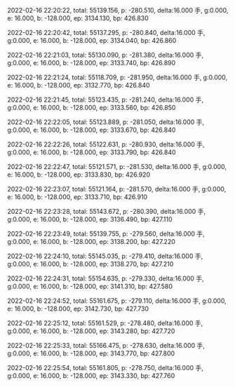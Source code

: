 2022-02-16 22:20:22, total: 55139.156, p: -280.510, delta:16.000 手, g:0.000, e: 16.000, b: -128.000, ep: 3134.130, bp: 426.830

2022-02-16 22:20:42, total: 55137.295, p: -280.840, delta:16.000 手, g:0.000, e: 16.000, b: -128.000, ep: 3134.040, bp: 426.860

2022-02-16 22:21:03, total: 55130.090, p: -281.380, delta:16.000 手, g:0.000, e: 16.000, b: -128.000, ep: 3133.740, bp: 426.890

2022-02-16 22:21:24, total: 55118.709, p: -281.950, delta:16.000 手, g:0.000, e: 16.000, b: -128.000, ep: 3132.770, bp: 426.840

2022-02-16 22:21:45, total: 55123.435, p: -281.240, delta:16.000 手, g:0.000, e: 16.000, b: -128.000, ep: 3133.560, bp: 426.850

2022-02-16 22:22:05, total: 55123.889, p: -281.050, delta:16.000 手, g:0.000, e: 16.000, b: -128.000, ep: 3133.670, bp: 426.840

2022-02-16 22:22:26, total: 55122.631, p: -280.930, delta:16.000 手, g:0.000, e: 16.000, b: -128.000, ep: 3133.790, bp: 426.840

2022-02-16 22:22:47, total: 55121.571, p: -281.530, delta:16.000 手, g:0.000, e: 16.000, b: -128.000, ep: 3133.830, bp: 426.920

2022-02-16 22:23:07, total: 55121.164, p: -281.570, delta:16.000 手, g:0.000, e: 16.000, b: -128.000, ep: 3133.710, bp: 426.910

2022-02-16 22:23:28, total: 55143.672, p: -280.390, delta:16.000 手, g:0.000, e: 16.000, b: -128.000, ep: 3136.490, bp: 427.110

2022-02-16 22:23:49, total: 55139.755, p: -279.560, delta:16.000 手, g:0.000, e: 16.000, b: -128.000, ep: 3138.200, bp: 427.220

2022-02-16 22:24:10, total: 55145.035, p: -279.410, delta:16.000 手, g:0.000, e: 16.000, b: -128.000, ep: 3138.270, bp: 427.210

2022-02-16 22:24:31, total: 55154.635, p: -279.330, delta:16.000 手, g:0.000, e: 16.000, b: -128.000, ep: 3141.310, bp: 427.580

2022-02-16 22:24:52, total: 55161.675, p: -279.110, delta:16.000 手, g:0.000, e: 16.000, b: -128.000, ep: 3142.730, bp: 427.730

2022-02-16 22:25:12, total: 55161.529, p: -278.480, delta:16.000 手, g:0.000, e: 16.000, b: -128.000, ep: 3143.280, bp: 427.720

2022-02-16 22:25:33, total: 55166.475, p: -278.630, delta:16.000 手, g:0.000, e: 16.000, b: -128.000, ep: 3143.770, bp: 427.800

2022-02-16 22:25:54, total: 55161.805, p: -278.750, delta:16.000 手, g:0.000, e: 16.000, b: -128.000, ep: 3143.330, bp: 427.760